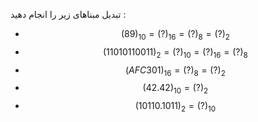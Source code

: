 تبدیل مبنا‌های زیر را انجام دهید :

- $$ (89)_{10} = ( ? )_{16} = ( ? )_{8} = ( ? )_{2} $$
- $$ (11010110011)_{2} = ( ? )_{10} = ( ? )_{16} = ( ? )_{8} $$
- $$ (AFC301)_{16} = ( ? )_{8} = ( ? )_{2} $$
- $$ (42.42)_{10} = ( ? )_{2} $$
- $$ (10110.1011)_{2} = ( ? )_{10} $$
